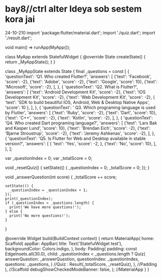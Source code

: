 # bay8//ctrl alter ldeya sob sestem kora jai
24-10-210
import 'package:flutter/material.dart';
import './quiz.dart';
import './result.dart';

void main() => runApp(MyApp());

class MyApp extends StatefulWidget {
  @override
  State<StatefulWidget> createState() {
    return _MyAppState();
  }
}

class _MyAppState extends State<MyApp> {
  final _questions = const [
    {
      'questionText': 'Q1. Who created Flutter?',
      'answers': [
        {'text': 'Facebook', 'score': -2},
        {'text': 'Adobe', 'score': -2},
        {'text': 'Google', 'score': 10},
        {'text': 'Microsoft', 'score': -2},
      ],
    },
    {
      'questionText': 'Q2. What is Flutter?',
      'answers': [
        {'text': 'Android Development Kit', 'score': -2},
        {'text': 'IOS Development Kit', 'score': -2},
        {'text': 'Web Development Kit', 'score': -2},
        {
          'text':
          'SDK to build beautiful IOS, Android, Web & Desktop Native Apps',
          'score': 10
        },
      ],
    },
    {
      'questionText': ' Q3. Which programing language is used by Flutter',
      'answers': [
        {'text': 'Ruby', 'score': -2},
        {'text': 'Dart', 'score': 10},
        {'text': 'C++', 'score': -2},
        {'text': 'Kotlin', 'score': -2},
      ],
    },
    {
      'questionText': 'Q4. Who created Dart programing language?',
      'answers': [
        {'text': 'Lars Bak and Kasper Lund', 'score': 10},
        {'text': 'Brendan Eich', 'score': -2},
        {'text': 'Bjarne Stroustrup', 'score': -2},
        {'text': 'Jeremy Ashkenas', 'score': -2},
      ],
    },
    {
      'questionText':
      'Q5. Is Flutter for Web and Desktop available in stable version?',
      'answers': [
        {
          'text': 'Yes',
          'score': -2,
        },
        {'text': 'No', 'score': 10},
      ],
    },
  ];

  var _questionIndex = 0;
  var _totalScore = 0;

  void _resetQuiz() {
    setState(() {
      _questionIndex = 0;
      _totalScore = 0;
    });
  }

  void _answerQuestion(int score) {
    _totalScore += score;

    setState(() {
      _questionIndex = _questionIndex + 1;
    });
    print(_questionIndex);
    if (_questionIndex < _questions.length) {
      print('We have more questions!');
    } else {
      print('No more questions!');
    }
  }

  @override
  Widget build(BuildContext context) {
    return MaterialApp(
      home: Scaffold(
        appBar: AppBar(
          title: Text('StatefulWidget test'),
          backgroundColor: Colors.indigo,
        ),
        body: Padding(
          padding: const EdgeInsets.all(30.0),
          child: _questionIndex < _questions.length
              ? Quiz(
            answerQuestion: _answerQuestion,
            questionIndex: _questionIndex,
            questions: _questions,
          ) //Quiz
              : Result(_totalScore, _resetQuiz),
        ), //Padding
      ), //Scaffold
      debugShowCheckedModeBanner: false,
    ); //MaterialApp
  }
}
